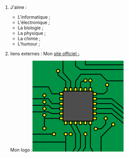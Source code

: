 1. J'aime :
    * L'informatique ;
    * L'électronique ;
    * La biologie ;
    * La physique ;
    * La chimie ;
    * L'humour ;

2. liens externes :
   Mon [site officiel :](https://9mkr-pages.github.io/9MKR/).
   
   Mon logo :![Image](9MKR.png "icon")
